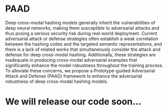 # PAAD
Deep cross-modal hashing models generally inherit the vulnerabilities of deep neural networks, making them susceptible to adversarial attacks and thus posing a serious security risk during real-world deployment. 
Current adversarial attack or defense strategies often establish a weak correlation between the hashing codes and the targeted semantic representations, and there is a lack of related works that  simultaneously consider the attack and defense for deep cross-modal hashing. 
Additionally,  these strategies are inadequate in producing cross-modal adversarial examples that significantly enhance the model robustness throughout the training process. 
To alleviate these concerns, we propose a Prototype-guided Adversarial Attack and Defense (PAAD) framework to enhance the adversarial robustness of deep cross-modal hashing models.
# We will release our code soon...
